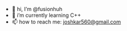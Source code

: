 - 👋 hi, I’m @fusionhuh
- 🌱 i’m currently learning C++
- 📫 how to reach me: joshkar560@gmail.com

<!---
fusionhuh/fusionhuh is a ✨ special ✨ repository because its `README.md` (this file) appears on your GitHub profile.
You can click the Preview link to take a look at your changes.
--->
